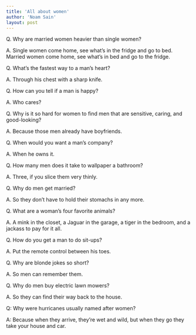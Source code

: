 ```yaml
---
title: 'All about women'
author: 'Noam Sain'
layout: post
---
```


Q. Why are married women heavier than single women?

A. Single women come home, see what’s in the fridge and go to bed. Married women come home, see what’s in bed and go to the fridge.

Q. What’s the fastest way to a man’s heart?

A. Through his chest with a sharp knife.

Q. How can you tell if a man is happy?

A. Who cares?

Q. Why is it so hard for women to find men that are sensitive, caring, and good-looking?

A. Because those men already have boyfriends.

Q. When would you want a man’s company?

A. When he owns it.

Q. How many men does it take to wallpaper a bathroom?

A. Three, if you slice them very thinly.

Q. Why do men get married?

A. So they don’t have to hold their stomachs in any more.

Q. What are a woman’s four favorite animals?

A. A mink in the closet, a Jaguar in the garage, a tiger in the bedroom, and a jackass to pay for it all.

Q. How do you get a man to do sit-ups?

A. Put the remote control between his toes.

Q. Why are blonde jokes so short?

A. So men can remember them.

Q. Why do men buy electric lawn mowers?

A. So they can find their way back to the house.

Q: Why were hurricanes usually named after women?

A: Because when they arrive, they’re wet and wild, but when they go they take your house and car.

